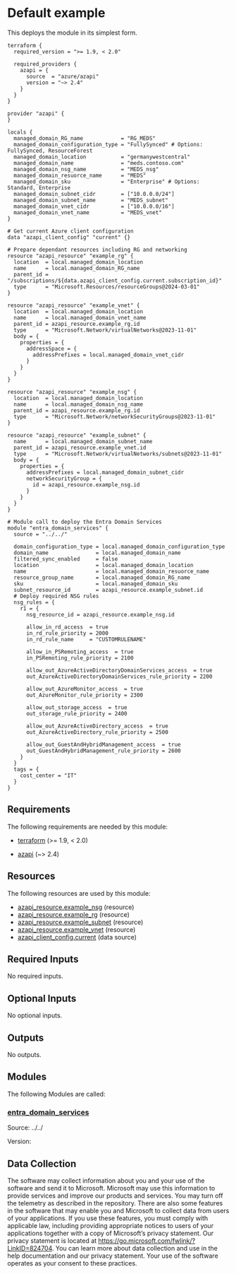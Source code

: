 <!-- BEGIN_TF_DOCS -->
<!-- Code generated by terraform-docs. DO NOT EDIT. -->
# Default example

This deploys the module in its simplest form.

```hcl
terraform {
  required_version = ">= 1.9, < 2.0"

  required_providers {
    azapi = {
      source  = "azure/azapi"
      version = "~> 2.4"
    }
  }
}

provider "azapi" {
}

locals {
  managed_domain_RG_name            = "RG_MEDS"
  managed_domain_configuration_type = "FullySynced" # Options: FullySynced, ResourceForest
  managed_domain_location           = "germanywestcentral"
  managed_domain_name               = "meds.contoso.com"
  managed_domain_nsg_name           = "MEDS_nsg"
  managed_domain_resuorce_name      = "MEDS"
  managed_domain_sku                = "Enterprise" # Options: Standard, Enterprise
  managed_domain_subnet_cidr        = ["10.0.0.0/24"]
  managed_domain_subnet_name        = "MEDS_subnet"
  managed_domain_vnet_cidr          = ["10.0.0.0/16"]
  managed_domain_vnet_name          = "MEDS_vnet"
}

# Get current Azure client configuration
data "azapi_client_config" "current" {}

# Prepare dependant resources including RG and networking
resource "azapi_resource" "example_rg" {
  location  = local.managed_domain_location
  name      = local.managed_domain_RG_name
  parent_id = "/subscriptions/${data.azapi_client_config.current.subscription_id}"
  type      = "Microsoft.Resources/resourceGroups@2024-03-01"
}

resource "azapi_resource" "example_vnet" {
  location  = local.managed_domain_location
  name      = local.managed_domain_vnet_name
  parent_id = azapi_resource.example_rg.id
  type      = "Microsoft.Network/virtualNetworks@2023-11-01"
  body = {
    properties = {
      addressSpace = {
        addressPrefixes = local.managed_domain_vnet_cidr
      }
    }
  }
}

resource "azapi_resource" "example_nsg" {
  location  = local.managed_domain_location
  name      = local.managed_domain_nsg_name
  parent_id = azapi_resource.example_rg.id
  type      = "Microsoft.Network/networkSecurityGroups@2023-11-01"
}

resource "azapi_resource" "example_subnet" {
  name      = local.managed_domain_subnet_name
  parent_id = azapi_resource.example_vnet.id
  type      = "Microsoft.Network/virtualNetworks/subnets@2023-11-01"
  body = {
    properties = {
      addressPrefixes = local.managed_domain_subnet_cidr
      networkSecurityGroup = {
        id = azapi_resource.example_nsg.id
      }
    }
  }
}

# Module call to deploy the Entra Domain Services
module "entra_domain_services" {
  source = "../../"

  domain_configuration_type = local.managed_domain_configuration_type
  domain_name               = local.managed_domain_name
  filtered_sync_enabled     = false
  location                  = local.managed_domain_location
  name                      = local.managed_domain_resuorce_name
  resource_group_name       = local.managed_domain_RG_name
  sku                       = local.managed_domain_sku
  subnet_resource_id        = azapi_resource.example_subnet.id
  # Deploy required NSG rules
  nsg_rules = {
    r1 = {
      nsg_resource_id = azapi_resource.example_nsg.id

      allow_in_rd_access  = true
      in_rd_rule_priority = 2000
      in_rd_rule_name     = "CUSTOMRULENAME"

      allow_in_PSRemoting_access  = true
      in_PSRemoting_rule_priority = 2100

      allow_out_AzureActiveDirectoryDomainServices_access  = true
      out_AzureActiveDirectoryDomainServices_rule_priority = 2200

      allow_out_AzureMonitor_access  = true
      out_AzureMonitor_rule_priority = 2300

      allow_out_storage_access  = true
      out_storage_rule_priority = 2400

      allow_out_AzureActiveDirectory_access  = true
      out_AzureActiveDirectory_rule_priority = 2500

      allow_out_GuestAndHybridManagement_access  = true
      out_GuestAndHybridManagement_rule_priority = 2600
    }
  }
  tags = {
    cost_center = "IT"
  }
}
```

<!-- markdownlint-disable MD033 -->
## Requirements

The following requirements are needed by this module:

- <a name="requirement_terraform"></a> [terraform](#requirement\_terraform) (>= 1.9, < 2.0)

- <a name="requirement_azapi"></a> [azapi](#requirement\_azapi) (~> 2.4)

## Resources

The following resources are used by this module:

- [azapi_resource.example_nsg](https://registry.terraform.io/providers/azure/azapi/latest/docs/resources/resource) (resource)
- [azapi_resource.example_rg](https://registry.terraform.io/providers/azure/azapi/latest/docs/resources/resource) (resource)
- [azapi_resource.example_subnet](https://registry.terraform.io/providers/azure/azapi/latest/docs/resources/resource) (resource)
- [azapi_resource.example_vnet](https://registry.terraform.io/providers/azure/azapi/latest/docs/resources/resource) (resource)
- [azapi_client_config.current](https://registry.terraform.io/providers/azure/azapi/latest/docs/data-sources/client_config) (data source)

<!-- markdownlint-disable MD013 -->
## Required Inputs

No required inputs.

## Optional Inputs

No optional inputs.

## Outputs

No outputs.

## Modules

The following Modules are called:

### <a name="module_entra_domain_services"></a> [entra\_domain\_services](#module\_entra\_domain\_services)

Source: ../../

Version:

<!-- markdownlint-disable-next-line MD041 -->
## Data Collection

The software may collect information about you and your use of the software and send it to Microsoft. Microsoft may use this information to provide services and improve our products and services. You may turn off the telemetry as described in the repository. There are also some features in the software that may enable you and Microsoft to collect data from users of your applications. If you use these features, you must comply with applicable law, including providing appropriate notices to users of your applications together with a copy of Microsoft’s privacy statement. Our privacy statement is located at <https://go.microsoft.com/fwlink/?LinkID=824704>. You can learn more about data collection and use in the help documentation and our privacy statement. Your use of the software operates as your consent to these practices.
<!-- END_TF_DOCS -->